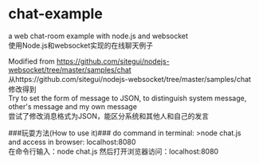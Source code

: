 chat-example
============

a web chat-room example with node.js and websocket   
使用Node.js和websocket实现的在线聊天例子

Modified from https://github.com/sitegui/nodejs-websocket/tree/master/samples/chat    
从https://github.com/sitegui/nodejs-websocket/tree/master/samples/chat 修改得到    
Try to set the form of message to JSON, to distinguish system message, other's message and my own message   
尝试了修改消息格式为JSON，能区分系统和其他人和自己的发言   

###玩耍方法(How to use it)###
do command in terminal: >node chat.js  
and access in browser: localhost:8080  
在命令行输入：node chat.js
然后打开浏览器访问：localhost:8080

